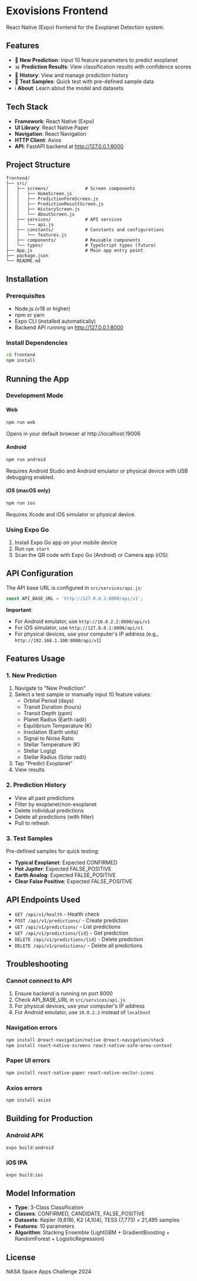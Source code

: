 # Exovisions Frontend

React Native (Expo) frontend for the Exoplanet Detection system.

## Features

- 🚀 **New Prediction**: Input 10 feature parameters to predict exoplanet
- 📊 **Prediction Results**: View classification results with confidence scores
- 📜 **History**: View and manage prediction history
- 🧪 **Test Samples**: Quick test with pre-defined sample data
- ℹ️ **About**: Learn about the model and datasets

## Tech Stack

- **Framework**: React Native (Expo)
- **UI Library**: React Native Paper
- **Navigation**: React Navigation
- **HTTP Client**: Axios
- **API**: FastAPI backend at http://127.0.0.1:8000

## Project Structure

```
frontend/
├── src/
│   ├── screens/              # Screen components
│   │   ├── HomeScreen.js
│   │   ├── PredictionFormScreen.js
│   │   ├── PredictionResultScreen.js
│   │   ├── HistoryScreen.js
│   │   └── AboutScreen.js
│   ├── services/             # API services
│   │   └── api.js
│   ├── constants/            # Constants and configurations
│   │   └── features.js
│   ├── components/           # Reusable components
│   └── types/                # TypeScript types (future)
├── App.js                    # Main app entry point
├── package.json
└── README.md
```

## Installation

### Prerequisites
- Node.js (v18 or higher)
- npm or yarn
- Expo CLI (installed automatically)
- Backend API running on http://127.0.0.1:8000

### Install Dependencies
```bash
cd frontend
npm install
```

## Running the App

### Development Mode

#### Web
```bash
npm run web
```
Opens in your default browser at http://localhost:19006

#### Android
```bash
npm run android
```
Requires Android Studio and Android emulator or physical device with USB debugging enabled.

#### iOS (macOS only)
```bash
npm run ios
```
Requires Xcode and iOS simulator or physical device.

### Using Expo Go
1. Install Expo Go app on your mobile device
2. Run `npm start`
3. Scan the QR code with Expo Go (Android) or Camera app (iOS)

## API Configuration

The API base URL is configured in `src/services/api.js`:

```javascript
const API_BASE_URL = 'http://127.0.0.1:8000/api/v1';
```

**Important**:
- For Android emulator, use `http://10.0.2.2:8000/api/v1`
- For iOS simulator, use `http://127.0.0.1:8000/api/v1`
- For physical devices, use your computer's IP address (e.g., `http://192.168.1.100:8000/api/v1`)

## Features Usage

### 1. New Prediction
1. Navigate to "New Prediction"
2. Select a test sample or manually input 10 feature values:
   - Orbital Period (days)
   - Transit Duration (hours)
   - Transit Depth (ppm)
   - Planet Radius (Earth radii)
   - Equilibrium Temperature (K)
   - Insolation (Earth units)
   - Signal to Noise Ratio
   - Stellar Temperature (K)
   - Stellar Log(g)
   - Stellar Radius (Solar radii)
3. Tap "Predict Exoplanet"
4. View results

### 2. Prediction History
- View all past predictions
- Filter by exoplanet/non-exoplanet
- Delete individual predictions
- Delete all predictions (with filter)
- Pull to refresh

### 3. Test Samples
Pre-defined samples for quick testing:
- **Typical Exoplanet**: Expected CONFIRMED
- **Hot Jupiter**: Expected FALSE_POSITIVE
- **Earth Analog**: Expected FALSE_POSITIVE
- **Clear False Positive**: Expected FALSE_POSITIVE

## API Endpoints Used

- `GET /api/v1/health` - Health check
- `POST /api/v1/predictions/` - Create prediction
- `GET /api/v1/predictions/` - List predictions
- `GET /api/v1/predictions/{id}` - Get prediction
- `DELETE /api/v1/predictions/{id}` - Delete prediction
- `DELETE /api/v1/predictions/` - Delete all predictions

## Troubleshooting

### Cannot connect to API
1. Ensure backend is running on port 8000
2. Check API_BASE_URL in `src/services/api.js`
3. For physical devices, use your computer's IP address
4. For Android emulator, use `10.0.2.2` instead of `localhost`

### Navigation errors
```bash
npm install @react-navigation/native @react-navigation/stack
npm install react-native-screens react-native-safe-area-context
```

### Paper UI errors
```bash
npm install react-native-paper react-native-vector-icons
```

### Axios errors
```bash
npm install axios
```

## Building for Production

### Android APK
```bash
expo build:android
```

### iOS IPA
```bash
expo build:ios
```

## Model Information

- **Type**: 3-Class Classification
- **Classes**: CONFIRMED, CANDIDATE, FALSE_POSITIVE
- **Datasets**: Kepler (9,618), K2 (4,104), TESS (7,773) = 21,495 samples
- **Features**: 10 parameters
- **Algorithm**: Stacking Ensemble (LightGBM + GradientBoosting + RandomForest + LogisticRegression)

## License

NASA Space Apps Challenge 2024
